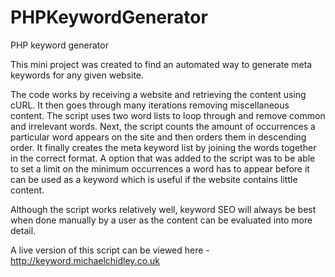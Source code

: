 PHPKeywordGenerator
===================

PHP keyword generator

This mini project was created to find an automated way to generate meta keywords for any given website.

The code works by receiving a website and retrieving the content using cURL. It then goes through many iterations removing miscellaneous content. The script uses two word lists to loop through and remove common and irrelevant words. Next, the script counts the amount of occurrences a particular word appears on the site and then orders them in descending order. It finally creates the meta keyword list by joining the words together in the correct format. A option that was added to the script was to be able to set a limit on the minimum occurrences a word has to appear before it can be used as a keyword which is useful if the website contains little content.

Although the script works relatively well, keyword SEO will always be best when done manually by a user as the content can be evaluated into more detail.

A live version of this script can be viewed here - http://keyword.michaelchidley.co.uk
